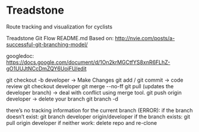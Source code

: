 # Treadstone

Route tracking and visualization for cyclists

Treadstone Git Flow
README.md
Based on: http://nvie.com/posts/a-successful-git-branching-model/

googledoc: https://docs.google.com/document/d/1On2krMGCtfYS8xnR6FLhZ-gO1UUJtNCcDmZQY6UojFU/edit

git checkout -b <your branch> developer
→ Make Changes
git add / git commit
→ code review
git checkout developer
git merge --no-ff <your branch>
git pull (updates the developer branch)
→ deal with conflict using merge tool.
git push origin developer
-> delete your branch
git branch -d <your branch>




there’s no tracking information for the current branch (ERROR):
if the branch doesn’t exist: git branch developer origin/developer
if the branch exists: git pull origin developer
if neither work: delete repo and re-clone
